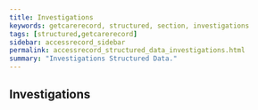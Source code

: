 ```yaml
---
title: Investigations
keywords: getcarerecord, structured, section, investigations
tags: [structured,getcarerecord]
sidebar: accessrecord_sidebar
permalink: accessrecord_structured_data_investigations.html
summary: "Investigations Structured Data."
---
```


## Investigations ##

